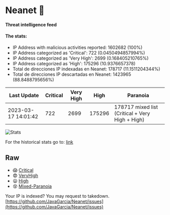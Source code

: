 # Neanet :hocho:
#### Threat intelligence feed
#### The stats:

- IP Address with malicious activities reported: 1602682 (100%)
- IP Address categorized as 'Critical':  722 (0.0450494857994%)
- IP Address categorized as 'Very High':  2699 (0.168405210765%)
- IP Address categorized as 'High':  175296 (10.9376657378)
- Total de direcciones IP indexadas en Neanet:  178717 (11.1511204344%)
- Total de direcciones IP descartadas en Neanet:  1423965 (88.8488795656%)

| Last Update | Critical | Very High | High | Paranoia |
| --- | --- | --- | --- | --- |
| 2023-03-17 14:01:42 | 722 | 2699 | 175296 | 178717 mixed list (Critical + Very High + High)|

![Stats](https://docs.google.com/spreadsheets/d/e/2PACX-1vSnaNMIXVabIpDJjufMlzH7poXnshF3mgd8Is1g9ytUEzVsP5my4Trn8f-xkoLLQ38xpL3HtmUexLo6/pubchart?oid=501124687&format=image)

For the historical stats go to: [link](/stats.csv)
## Raw
- :scream: [Critical](https://raw.githubusercontent.com/JavaGarcia/Neanet/master/blacklists/neanet_critical.txt)
- :fearful: [VeryHigh](https://raw.githubusercontent.com/JavaGarcia/Neanet/master/blacklists/neanet_veryHigh.txtt)
- :frowning: [High](https://raw.githubusercontent.com/JavaGarcia/Neanet/master/blacklists/neanet_high.txt)
- :dizzy_face: [Mixed-Paranoia](https://raw.githubusercontent.com/JavaGarcia/Neanet/master/blacklists/neanet_all.txt)


Your IP is indexed? You may request to takedown. [https://github.com/JavaGarcia/Neanet/issues](https://github.com/JavaGarcia/Neanet/issues)







































































































































































































































































































































































































































































































































































































































































































































































































































































































































































































































































































































































































































































































































































































































































































































































































































































































































































































































































































































































































































































































































































































































































































































































































































































































































































































































































































































































































































































































































































































































































































































































































































































































































































































































































































































































































































































































































































































































































































































































































































































































































































































































































































































































































































































































































































































































































































































































































































































































































































































































































































































































































































































































































































































































































































































































































































































































































































































































































































































































































































































































































































































































































































































































































































































































































































































































































































































































































































































































































































































































































































































































































































































































































































































































































































































































































































































































































































































































































































































































































































































































































































































































































































































































































































































































































































































































































































































































































































































































































































































































































































































































































































































































































































































































































































































































































































































































































































































































































































































































































































































































































